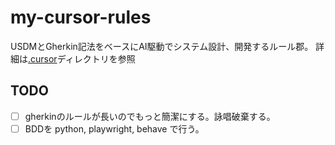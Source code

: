 # my-cursor-rules

USDMとGherkin記法をベースにAI駆動でシステム設計、開発するルール郡。
詳細は[.cursor](./cursor)ディレクトリを参照


## TODO

- [ ] gherkinのルールが長いのでもっと簡潔にする。詠唱破棄する。
- [ ] BDDを python, playwright, behave で行う。
